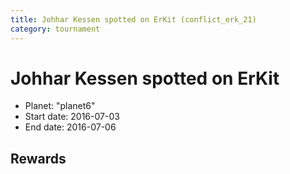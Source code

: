 ```yaml
---
title: Johhar Kessen spotted on ErKit (conflict_erk_21)
category: tournament
---
```

# Johhar Kessen spotted on ErKit

  * Planet: "planet6"
  * Start date: 2016-07-03
  * End date: 2016-07-06

## Rewards

